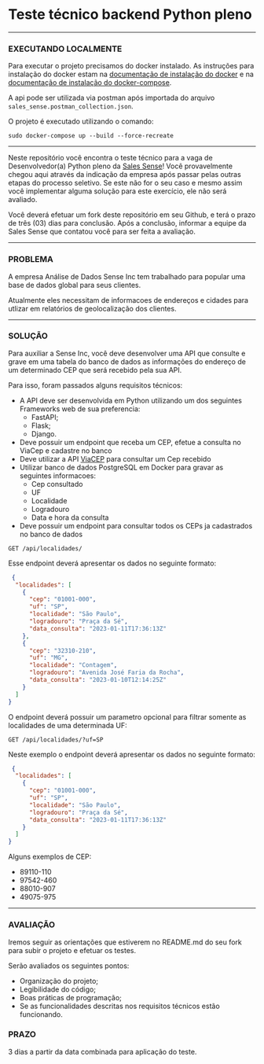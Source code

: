# Teste técnico backend Python pleno

---
### EXECUTANDO LOCALMENTE

Para executar o projeto precisamos do docker instalado. As instruções para instalação do docker estam na [documentação de instalação do docker](https://docs.docker.com/engine/install/ubuntu/) e na [documentação de instalação do docker-compose](https://docs.docker.com/compose/install/).

A api pode ser utilizada via postman após importada do arquivo `sales_sense.postman_collection.json`.

O projeto é executado utilizando o comando:

```
sudo docker-compose up --build --force-recreate
```

---

Neste repositório você encontra o teste técnico para a vaga de Desenvolvedor(a) Python pleno
da [Sales Sense](http://salessense.com.br)!
Você provavelmente chegou aqui através da indicação da empresa após passar pelas outras etapas do processo seletivo.
Se este não for o seu caso e mesmo assim você implementar alguma solução para este exercício, ele não será avaliado.

Você deverá efetuar um fork deste repositório em seu Github, e terá o prazo de três (03) dias para conclusão.
Após a conclusão, informar a equipe da Sales Sense que contatou você para ser feita a avaliação. 

---

### PROBLEMA

A empresa Análise de Dados Sense Inc tem trabalhado para popular uma base de dados global para seus clientes.

Atualmente eles necessitam de informacoes de endereços e cidades para utlizar em relatórios de geolocalização dos clientes.

---

### SOLUÇÃO

Para auxiliar a Sense Inc, você deve desenvolver uma API que consulte e grave em uma tabela do banco de dados
as informações do endereço de um determinado CEP que será recebido pela sua API.

Para isso, foram passados alguns requisitos técnicos:

* A API deve ser desenvolvida em Python utilizando um dos seguintes Frameworks web de sua preferencia:
    * FastAPI;
    * Flask;
    * Django.
* Deve possuir um endpoint que receba um CEP, efetue a consulta no ViaCep e cadastre no banco 
* Deve utilizar a API [ViaCEP](https://viacep.com.br) para consultar um Cep recebido
* Utilizar banco de dados PostgreSQL em Docker para gravar as seguintes informacoes:
    * Cep consultado
    * UF
    * Localidade
    * Logradouro
    * Data e hora da consulta
* Deve possuir um endpoint para consultar todos os CEPs ja cadastrados no banco de dados

```
GET /api/localidades/
```

Esse endpoint deverá apresentar os dados no seguinte formato:

```json
 {
  "localidades": [
    {
      "cep": "01001-000",
      "uf": "SP",
      "localidade": "São Paulo",
      "logradouro": "Praça da Sé",
      "data_consulta": "2023-01-11T17:36:13Z"
    },
    {
      "cep": "32310-210",
      "uf": "MG",
      "localidade": "Contagem",
      "logradouro": "Avenida José Faria da Rocha",
      "data_consulta": "2023-01-10T12:14:25Z"
    }
  ]
}
```

O endpoint deverá possuir um parametro opcional para filtrar somente as localidades de uma determinada UF:


```
GET /api/localidades/?uf=SP
```

Neste exemplo o endpoint deverá apresentar os dados no seguinte formato:

```json
 {
  "localidades": [
    {
      "cep": "01001-000",
      "uf": "SP",
      "localidade": "São Paulo",
      "logradouro": "Praça da Sé",
      "data_consulta": "2023-01-11T17:36:13Z"
    }
  ]
}
```

Alguns exemplos de CEP:
* 89110-110
* 97542-460
* 88010-907
* 49075-975


---

### AVALIAÇÃO

Iremos seguir as orientações que estiverem no README.md do seu fork para subir o projeto e efetuar os testes.

Serão avaliados os seguintes pontos:
* Organização do projeto;
* Legibilidade do código;
* Boas práticas de programação;
* Se as funcionalidades descritas nos requisitos técnicos estão funcionando.


### PRAZO

3 dias a partir da data combinada para aplicação do teste.
